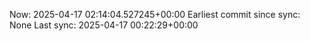 Now: 2025-04-17 02:14:04.527245+00:00 Earliest commit since sync: None Last sync: 2025-04-17 00:22:29+00:00

